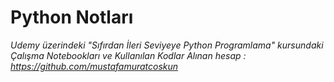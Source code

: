 # Python Notları


_Udemy üzerindeki "Sıfırdan İleri Seviyeye Python Programlama" kursundaki Çalışma Notebookları ve Kullanılan Kodlar_
_Alınan hesap : https://github.com/mustafamuratcoskun_



